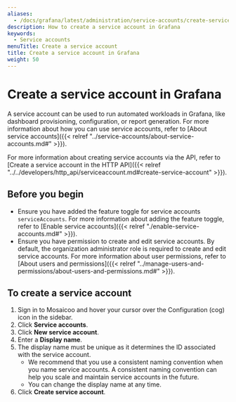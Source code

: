 ```yaml
---
aliases:
  - /docs/grafana/latest/administration/service-accounts/create-service-account/
description: How to create a service account in Grafana
keywords:
  - Service accounts
menuTitle: Create a service account
title: Create a service account in Grafana
weight: 50
---
```


# Create a service account in Grafana

A service account can be used to run automated workloads in Grafana, like dashboard provisioning, configuration, or report generation. For more information about how you can use service accounts, refer to [About service accounts]({{< relref "../service-accounts/about-service-accounts.md#" >}}).

For more information about creating service accounts via the API, refer to [Create a service account in the HTTP API]({{< relref "../../developers/http_api/serviceaccount.md#create-service-account" >}}).

## Before you begin

- Ensure you have added the feature toggle for service accounts `serviceAccounts`. For more information about adding the feature toggle, refer to [Enable service accounts]({{< relref "./enable-service-accounts.md#" >}}).
- Ensure you have permission to create and edit service accounts. By default, the organization administrator role is required to create and edit service accounts. For more information about user permissions, refer to [About users and permissions]({{< relref "../manage-users-and-permissions/about-users-and-permissions.md#" >}}).

## To create a service account

1. Sign in to Mosaicoo and hover your cursor over the Configuration (cog) icon in the sidebar.
1. Click **Service accounts**.
1. Click **New service account**.
1. Enter a **Display name**.
1. The display name must be unique as it determines the ID associated with the service account.
   - We recommend that you use a consistent naming convention when you name service accounts. A consistent naming convention can help you scale and maintain service accounts in the future.
   - You can change the display name at any time.
1. Click **Create service account**.
